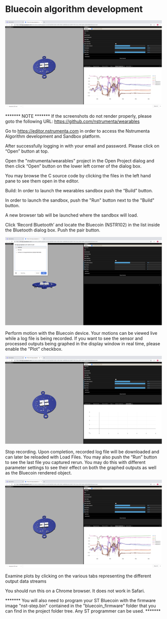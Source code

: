 # Bluecoin algorithm development

![Bluecoin with Data](/screenshots/Stop_Recording_BLE.png?raw=true "Bluecoin with Data")

******* NOTE *******
If the screenshots do not render properly, please goto the following URL:  https://github.com/nstrumenta/wearables

Go to https://editor.nstrumenta.com in order to access the Nstrumenta Algorithm development and Sandbox platform.

After successfully logging in with your email and password.  Please click on “Open” button at top.

Open the "nstrumenta/wearables" project in the Open Project dialog and then click “Open” button on the lower left corner of the dialog box.

You may browse the C source code by clicking the files in the left hand pane to see them open in the editor.

Build:  In order to launch the wearables sandbox push the “Build” button.

In order to launch the sandbox, push the "Run" button next to the "Build" button.

A new browser tab will be launched where the sandbox will load.

Click ‘Record Bluetooth’ and locate the Bluecoin (NSTR102) in the list inside the Bluetooth dialog box.  Push the pair button.

![BLE Pairing Dialog](/screenshots/BLE_Pairing_Dialog.png?raw=true "BLE Pairing Dialog")

Perform motion with the Bluecoin device.  Your motions can be viewed live while a log file is being recorded.  If you want to see the sensor and processed outputs being graphed in the display window in real time, please enable the "Plot" checkbox.

![Active Recording](/screenshots/Active_Recording.png?raw=true "Active Recording")

Stop recording.  Upon completion, recorded log file will be downloaded and can later be reloaded with Load Files.  You may also push the “Run” button to see the last file you captured rerun.  You may do this with different parameter settings to see their effect on both the graphed outputs as well as the Bluecoin rendered object.

![Stop Recording BLE](/screenshots/Stop_Recording_BLE.png?raw=true "Stop Recording BLE")

Examine plots by clicking on the various tabs representing the different output data streams

You should run this on a Chrome browser.  It does not work in Safari.

******* You will also need to program your ST Bluecoin with the firmware image "nst-step.bin" contained in the "bluecoin_firmware" folder that you can find in the project folder tree.  Any ST programmer can be used. *******

